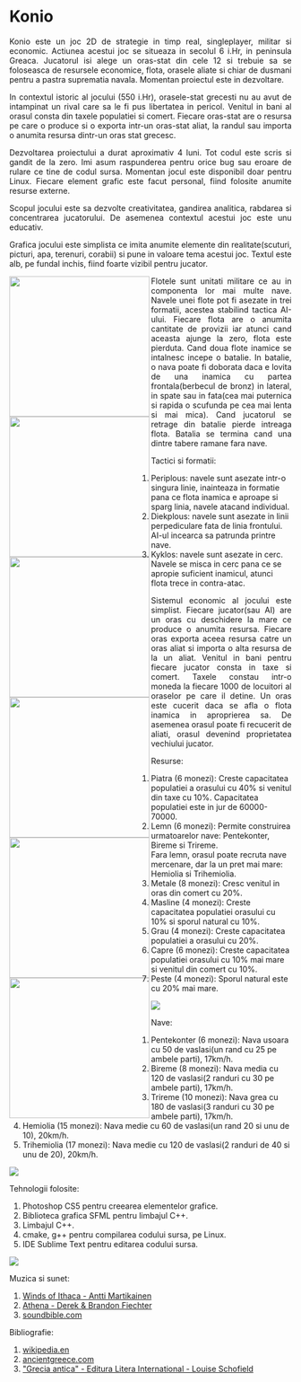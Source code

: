 # Konio

<p align=justify>Konio este un joc 2D de strategie in timp real, singleplayer, militar si economic. Actiunea acestui joc se situeaza in secolul 6 i.Hr, in peninsula Greaca. Jucatorul isi alege un oras-stat din cele 12 si trebuie sa se foloseasca de resursele economice, flota, orasele aliate si chiar de dusmani pentru a pastra suprematia navala. Momentan proiectul este in dezvoltare.</p>

<p align=justify>In contextul istoric al jocului (550 i.Hr), orasele-stat grecesti nu au avut de intampinat un rival care sa le fi pus libertatea in pericol. Venitul in bani al orasul consta din taxele populatiei si comert. Fiecare oras-stat are o resursa pe care o produce si o exporta intr-un oras-stat aliat, la randul sau importa o anumita resursa dintr-un oras stat grecesc.</p>

<p align=justify>Dezvoltarea proiectului a durat aproximativ 4 luni. Tot codul este scris si gandit de la zero. Imi asum raspunderea pentru orice bug sau eroare de rulare ce tine de codul sursa. Momentan jocul este disponibil doar pentru Linux. Fiecare element grafic este facut personal, fiind folosite anumite resurse externe.</p>

<p align=justify>Scopul jocului este sa dezvolte creativitatea, gandirea analitica, rabdarea si concentrarea jucatorului. De asemenea contextul acestui joc este unu educativ.</p>

<p align=justify>Grafica jocului este simplista ce imita anumite elemente din realitate(scuturi, picturi, apa, terenuri, corabii) si pune in valoare tema acestui joc. Textul este alb, pe fundal inchis, fiind foarte vizibil pentru jucator.</p>

<img height=250 align=left src='https://raw.githubusercontent.com/BalescuOvidiu/Konio/master/Gallery/0.png'/>
<img height=250 align=left src='https://raw.githubusercontent.com/BalescuOvidiu/Konio/master/Gallery/1.png'/>

<p align=justify>Flotele sunt unitati militare ce au in componenta lor mai multe nave. Navele unei flote pot fi asezate in trei formatii, acestea stabilind tactica AI-ului. Fiecare flota are o anumita cantitate de provizii iar atunci cand aceasta ajunge la zero, flota este pierduta. Cand doua flote inamice se intalnesc incepe o batalie. In batalie, o nava poate fi doborata daca e lovita de una inamica cu partea frontala(berbecul de bronz) in lateral, in spate sau in fata(cea mai puternica si rapida o scufunda pe cea mai lenta si mai mica). Cand jucatorul se retrage din batalie pierde intreaga flota. Batalia se termina cand una dintre tabere ramane fara nave.</p>

<img height=250 align=left src='https://raw.githubusercontent.com/BalescuOvidiu/Konio/master/Gallery/7.png'/>
<img height=250 align=left src='https://raw.githubusercontent.com/BalescuOvidiu/Konio/master/Gallery/8.png'/>

Tactici si formatii:<br/>
1. Periplous: navele sunt asezate intr-o singura linie, inainteaza in formatie pana ce flota inamica e aproape si sparg linia, navele atacand individual.<br/>
2. Diekplous: navele sunt asezate in linii perpediculare fata de linia frontului. AI-ul  incearca sa patrunda printre nave.<br/>
3. Kyklos: navele sunt asezate in cerc. Navele se misca in cerc pana ce se apropie suficient inamicul, atunci flota trece in contra-atac.<br/>

<img height=250 align=left src='https://raw.githubusercontent.com/BalescuOvidiu/Konio/master/Gallery/10.png'/>
<img height=250 align=left src='https://raw.githubusercontent.com/BalescuOvidiu/Konio/master/Gallery/11.png'/>

<p align=justify>Sistemul economic al jocului este simplist. Fiecare jucator(sau AI) are un oras cu deschidere la mare ce produce o anumita resursa. Fiecare oras exporta aceea resursa catre un oras aliat si importa o alta resursa de la un aliat. Venitul in bani pentru fiecare jucator consta in taxe si comert. Taxele constau intr-o moneda la fiecare 1000 de locuitori al oraselor pe care il detine. Un oras este cucerit daca se afla o flota inamica in aproprierea sa. De asemenea orasul poate fi recucerit de aliati, orasul devenind proprietatea vechiului jucator.</p>

Resurse:<br/>
1. Piatra (6 monezi): Creste capacitatea populatiei a orasului cu 40% si venitul din taxe cu 10%. Capacitatea populatiei este in jur de 60000-70000.<br/>
2. Lemn (6 monezi): Permite construirea urmatoarelor nave: Pentekonter, Bireme si Trireme.<br/>
   Fara lemn, orasul poate recruta nave mercenare, dar la un pret mai mare: Hemiolia si Trihemiolia.<br/>
3. Metale (8 monezi): Cresc venitul in oras din comert cu 20%.<br/>
4. Masline (4 monezi): Creste capacitatea populatiei orasului cu 10% si sporul natural cu 10%.<br/>
5. Grau (4 monezi): Creste capacitatea populatiei a orasului cu 20%.<br/>
6. Capre (6 monezi): Creste capacitatea populatiei orasului cu 10% mai mare si venitul din comert cu 10%.<br>
7. Peste (4 monezi): Sporul natural este cu 20% mai mare.<br/>

<img src='https://raw.githubusercontent.com/BalescuOvidiu/Konio/master/Gallery/5.png'/>

Nave:<br/>
1. Pentekonter (6 monezi): Nava usoara cu 50 de vaslasi(un rand cu 25 pe ambele parti), 17km/h.<br/>
2. Bireme (8 monezi): Nava media cu 120 de vaslasi(2 randuri cu 30 pe ambele parti), 17km/h.<br/>
3. Trireme (10 monezi): Nava grea cu 180 de vaslasi(3 randuri cu 30 pe ambele parti), 17km/h.<br/>
4. Hemiolia (15 monezi): Nava medie cu 60 de vaslasi(un rand 20 si unu de 10), 20km/h.<br/>
5. Trihemiolia (17 monezi): Nava medie cu 120 de vaslasi(2 randuri de 40 si unu de 20), 20km/h.<br/>

<img src='https://raw.githubusercontent.com/BalescuOvidiu/Konio/master/Gallery/4.png'/>

Tehnologii folosite:<br/>
1. Photoshop CS5 pentru creearea elementelor grafice.<br/>
2. Biblioteca grafica SFML pentru limbajul C++.<br/>
3. Limbajul C++.<br/>
4. cmake, g++ pentru compilarea codului sursa, pe Linux.<br/>
5. IDE Sublime Text pentru editarea codului sursa.<br/>

<img src='https://raw.githubusercontent.com/BalescuOvidiu/Konio/master/Gallery/2.png'/>

Muzica si sunet:<br/>
1. <a href='https://www.youtube.com/watch?v=Eh51m6glEHo'>Winds of Ithaca - Antti Martikainen</a><br/>
2. <a href='https://www.youtube.com/watch?v=L-xEJxmxY_w'>Athena - Derek & Brandon Fiechter</a><br/>
3. <a href='www.soundbible.com'>soundbible.com</a><br/>

Bibliografie:<br/>
1. <a href='www.wikipedia.en'>wikipedia.en</a><br/>
2. <a href='www.ancientgreece.com'>ancientgreece.com</a><br/>
3. <a href='http://www.piticipecreier.ro/carte/52338-Grecia-antica.html'>"Grecia antica" - Editura Litera International - Louise Schofield</a><br/>
